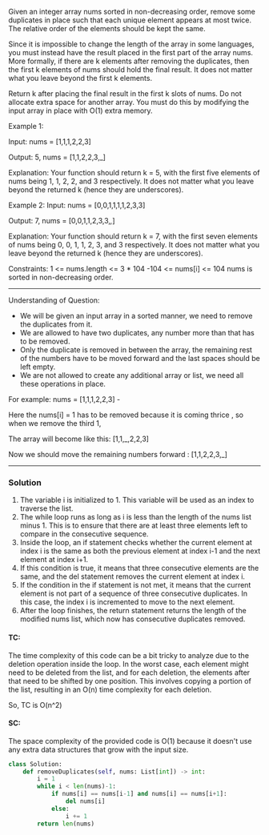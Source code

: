 
Given an integer array nums sorted in non-decreasing order, remove some duplicates in place such that each unique element appears at 
most twice. The relative order of the elements should be kept the same.

Since it is impossible to change the length of the array in some languages, you must instead have the result placed in the first part 
of the array nums. More formally, if there are k elements after removing the duplicates, then the first k elements of nums should hold
the final result. It does not matter what you leave beyond the first k elements.

Return k after placing the final result in the first k slots of nums.
Do not allocate extra space for another array. You must do this by modifying the input array in place with O(1) extra memory.

Example 1:

Input: nums = [1,1,1,2,2,3]

Output: 5, nums = [1,1,2,2,3,_]

Explanation: Your function should return k = 5, with the first five elements of nums being 1, 1, 2, 2, and 3 respectively.
It does not matter what you leave beyond the returned k (hence they are underscores).

Example 2:
Input: nums = [0,0,1,1,1,1,2,3,3]

Output: 7, nums = [0,0,1,1,2,3,3,_,_]

Explanation: Your function should return k = 7, with the first seven elements of nums being 0, 0, 1, 1, 2, 3, and 3 respectively.
It does not matter what you leave beyond the returned k (hence they are underscores).

Constraints:
1 <= nums.length <= 3 * 104
-104 <= nums[i] <= 104
nums is sorted in non-decreasing order.
_____________________________________________________________________________________________________________________________________________________________

Understanding of Question:
- We will be given an input array in a sorted manner, we need to remove the duplicates from it.
- We are allowed to have two duplicates, any number more than that has to be removed.
- Only the duplicate is removed in between the array, the remaining rest of the numbers have to be moved forward and the last
  spaces should be left empty.
- We are not allowed to create any additional array or list, we need all these operations in place.

For example:
nums = [1,1,1,2,2,3] - 

Here the nums[i] = 1 has to be removed because it is coming thrice , so when we remove the third 1, 

The array will become like this: [1,1,_,2,2,3]

Now we should move the remaining numbers forward : [1,1,2,2,3,_]
________________________________________________________________________________________________________________________________________________

### Solution

1. The variable i is initialized to 1. This variable will be used as an index to traverse the list.
2. The while loop runs as long as i is less than the length of the nums list minus 1. This is to ensure that there are at least
   three elements left to compare in the consecutive sequence.
3. Inside the loop, an if statement checks whether the current element at index i is the same as both the previous element at index
   i-1 and the next element at index i+1.
4. If this condition is true, it means that three consecutive elements are the same, and the del statement removes the current
   element at index i.
5. If the condition in the if statement is not met, it means that the current element is not part of a sequence of three consecutive
   duplicates. In this case, the index i is incremented to move to the next element.
6. After the loop finishes, the return statement returns the length of the modified nums list, which now has consecutive duplicates
   removed.

#### TC: 
The time complexity of this code can be a bit tricky to analyze due to the deletion operation inside the loop. In the worst case, 
each element might need to be deleted from the list, and for each deletion, the elements after that need to be shifted by one position. 
This involves copying a portion of the list, resulting in an O(n) time complexity for each deletion.

So, TC is O(n^2)

#### SC:
The space complexity of the provided code is O(1) because it doesn't use any extra data structures that grow with the input size.

```python
class Solution:
    def removeDuplicates(self, nums: List[int]) -> int:
        i = 1
        while i < len(nums)-1:
            if nums[i] == nums[i-1] and nums[i] == nums[i+1]:
                del nums[i]
            else:
                i += 1
        return len(nums)
```



